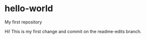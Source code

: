 # hello-world
My first repository

Hi!
This is my first change and commit on the readme-edits branch.
